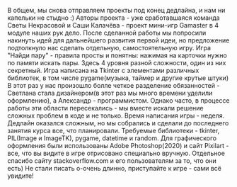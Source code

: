 В общем, мы снова отправляем проекты под конец дедлайна, и нам ни капельки не стыдно :)
Авторы проекта - уже сработавшаяся команда Светы Некрасовой и Саши Калачёва - проект мини-игр Gamaster в 4 модуле наших рук дело. После сделанной работы мы попросили накинуть идей для дальнейшего развития первой идеи, но предложение подтолкнуло нас сделать отдельную, самостоятельную игру. Игра "Найди пару" - правила просты и понятны: нажимая на карточки нужно по памяти искать пары. Здесь 4 уровня разной сложности, один из них секретный.
Игра написана на Tkinter с элементами различных библиотек, в том числе pygame(музыка, таймер и другие крутые штуки)
В этот раз у нас произошло болле четкое разделение обязанностей - Светлана стала дизайнером(в этот раз мы много времени уделили оформлению), а Александр - программистом. Однако часто, в процессе работы эти области пересекались - мы вместе искали решение сложных проблем в коде и не только. Время написания игры - неделя. Дедлайн оказался сложным, но мы собрались и сделали до последнего занятия курса все, что планировали. 
Требуемые библиотеки - tkinter, PIL(Image и ImageTK), pygame, datetime и random.
Для графического оформления были использованы Adobe Photoshop(2020) и сайт Pixilart - все, что вы видите в игре отрисовано специально вручную.
Отдельное спасибо сайту stackoverflow.com и его пользователям за то, что они есть)
Не стали писать о-очень длинно, приступайте к игре - сами всё увидите! 
